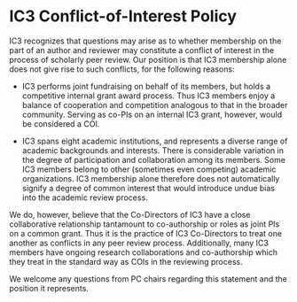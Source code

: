 # IC3 Conflict-of-Interest Policy

IC3 recognizes that questions may arise as to whether membership on the part of an author and reviewer may constitute a conflict of interest in the process of scholarly peer review. Our position is that IC3 membership alone does not give rise to such conflicts, for the following reasons:

- IC3 performs joint fundraising on behalf of its members, but holds a competitive internal grant award process. Thus IC3 members enjoy a balance of cooperation and competition analogous to that in the broader community. Serving as co-PIs on an internal IC3 grant, however, would be considered a COI.

- IC3 spans eight academic institutions, and represents a diverse range of academic backgrounds and interests. There is considerable variation in the degree of participation and collaboration among its members. Some IC3 members belong to other (sometimes even competing) academic organizations. IC3 membership alone therefore does not automatically signify a degree of common interest that would introduce undue bias into the academic review process.  

We do, however, believe that the Co-Directors of IC3 have a close collaborative relationship tantamount to co-authorship or roles as joint PIs on a common grant. Thus it is the practice of IC3 Co-Directors to treat one another as conflicts in any peer review process. Additionally, many IC3 members have ongoing research collaborations and co-authorship which they treat in the standard way as COIs in the reviewing process.

We welcome any questions from PC chairs regarding this statement and the position it represents.
